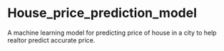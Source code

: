 # House_price_prediction_model
A machine learning model for predicting price of house in a city to help realtor predict accurate price.
